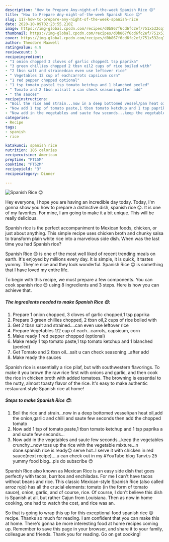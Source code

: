 ```yaml
---
description: "How to Prepare Any-night-of-the-week Spanish Rice 😊"
title: "How to Prepare Any-night-of-the-week Spanish Rice 😊"
slug: 117-how-to-prepare-any-night-of-the-week-spanish-rice
date: 2020-10-09T02:23:55.210Z
image: https://img-global.cpcdn.com/recipes/d0b867f6cd6fc2ef/751x532cq70/spanish-rice-😊-recipe-main-photo.jpg
thumbnail: https://img-global.cpcdn.com/recipes/d0b867f6cd6fc2ef/751x532cq70/spanish-rice-😊-recipe-main-photo.jpg
cover: https://img-global.cpcdn.com/recipes/d0b867f6cd6fc2ef/751x532cq70/spanish-rice-😊-recipe-main-photo.jpg
author: Theodore Maxwell
ratingvalue: 4.9
reviewcount: 3
recipeingredient:
- "1 onion chopped 3 cloves of garlic chopped1 tsp paprika"
- "3 green chillies chopped 2 tbsn oil2 cups of rice boiled with"
- "2 tbsn salt and strainedcan even use leftover rice"
- " Vegetables 12 cup of eachcarrots capsicum corn"
- "1 red pepper chopped optional"
- "1 tsp tomato paste1 tsp tomato ketchup and 1 blanched peeled"
- " Tomato and 2 tbsn oilsalt u can check seasoningafter add"
- " the sauces"
recipeinstructions:
- "Boil the rice and strain...now in a deep bottomed vessel/pan heat oil,add the onion,garlic and chilli and saute few seconds then add the chopped tomato"
- "Now add 1 tsp of tomato paste,1 tbsn tomato ketchup and 1 tsp paprika a and saute few seconds..."
- "Now add in the vegetables and saute few seconds...keep the vegetables crunchy...now toss up the rice with the vegetable mixture...n done.spanish rice is ready😊 serve hot..I serve it with chicken in red sauce(next recipe)....u can check out in my #YouTube blog Tanvi.s 25 yummy food blog...pls do subscribe 😊"
categories:
- Recipe
tags:
- spanish
- rice

katakunci: spanish rice 
nutrition: 186 calories
recipecuisine: American
preptime: "PT15M"
cooktime: "PT52M"
recipeyield: "3"
recipecategory: Dinner

---
```



![Spanish Rice 😊](https://img-global.cpcdn.com/recipes/d0b867f6cd6fc2ef/751x532cq70/spanish-rice-😊-recipe-main-photo.jpg)

Hey everyone, I hope you are having an incredible day today. Today, I'm gonna show you how to prepare a distinctive dish, spanish rice 😊. It is one of my favorites. For mine, I am going to make it a bit unique. This will be really delicious.

Spanish rice is the perfect accompaniment to Mexican foods, chicken, or just about anything. This simple recipe uses chicken broth and chunky salsa to transform plain white rice into a marvelous side dish. When was the last time you had Spanish rice?

Spanish Rice 😊 is one of the most well liked of recent trending meals on earth. It's enjoyed by millions every day. It is simple, it is quick, it tastes yummy. They're nice and they look wonderful. Spanish Rice 😊 is something that I have loved my entire life.


To begin with this recipe, we must prepare a few components. You can cook spanish rice 😊 using 8 ingredients and 3 steps. Here is how you can achieve that.

<!--inarticleads1-->

##### The ingredients needed to make Spanish Rice 😊:

1. Prepare 1 onion chopped, 3 cloves of garlic chopped,1 tsp paprika
1. Prepare 3 green chillies chopped, 2 tbsn oil,2 cups of rice boiled with
1. Get 2 tbsn salt and strained....can even use leftover rice
1. Prepare  Vegetables 1/2 cup of each...carrots, capsicum, corn
1. Make ready 1 red pepper chopped (optional)
1. Make ready 1 tsp tomato paste,1 tsp tomato ketchup and 1 blanched (peeled)
1. Get  Tomato and 2 tbsn oil...salt u can check seasoning...after add
1. Make ready  the sauces


Spanish rice is essentially a rice pilaf, but with southwestern flavorings. To make it you brown the raw rice first with onions and garlic, and then cook the rice in chicken broth with added tomatoes. The browning is essential to the nutty, almost toasty flavor of the rice. It&#39;s easy to make authentic restaurant style Spanish rice at home! 

<!--inarticleads2-->

##### Steps to make Spanish Rice 😊:

1. Boil the rice and strain...now in a deep bottomed vessel/pan heat oil,add the onion,garlic and chilli and saute few seconds then add the chopped tomato
1. Now add 1 tsp of tomato paste,1 tbsn tomato ketchup and 1 tsp paprika a and saute few seconds...
1. Now add in the vegetables and saute few seconds...keep the vegetables crunchy...now toss up the rice with the vegetable mixture...n done.spanish rice is ready😊 serve hot..I serve it with chicken in red sauce(next recipe)....u can check out in my #YouTube blog Tanvi.s 25 yummy food blog...pls do subscribe 😊


Spanish Rice also known as Mexican Rice is an easy side dish that goes perfectly with tacos, burritos and enchiladas. For me I can&#39;t have tacos without beans and rice. This classic Mexican-style Spanish Rice (also called arroz rojo) has all the crucial elements: tomato (in the form of tomato sauce), onion, garlic, and of course, rice. Of course, I don&#39;t believe this dish is Spanish at all, but rather Cajun from Louisiana. Then as now in home cooking, one had to watch the cost, and rice was an. 

So that is going to wrap this up for this exceptional food spanish rice 😊 recipe. Thanks so much for reading. I am confident that you can make this at home. There's gonna be more interesting food at home recipes coming up. Remember to save this page in your browser, and share it to your family, colleague and friends. Thank you for reading. Go on get cooking!
